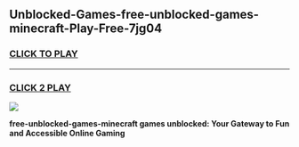 
## Unblocked-Games-free-unblocked-games-minecraft-Play-Free-7jg04
<h3>
<a href="https://premium76.site?title=free-unblocked-games-minecraft&ref=09A">CLICK TO PLAY</a></h3>
<hr>

<h3>
<a href="https://premium76.site?title=free-unblocked-games-minecraft&ref=09A">CLICK 2 PLAY</a>
  
</h3>

<a href="https://premium76.site?title=free-unblocked-games-minecraft&ref=09A"><img src="https://clearcache.store/games.png"></a>


**free-unblocked-games-minecraft games unblocked: Your Gateway to Fun and Accessible Online Gaming**
